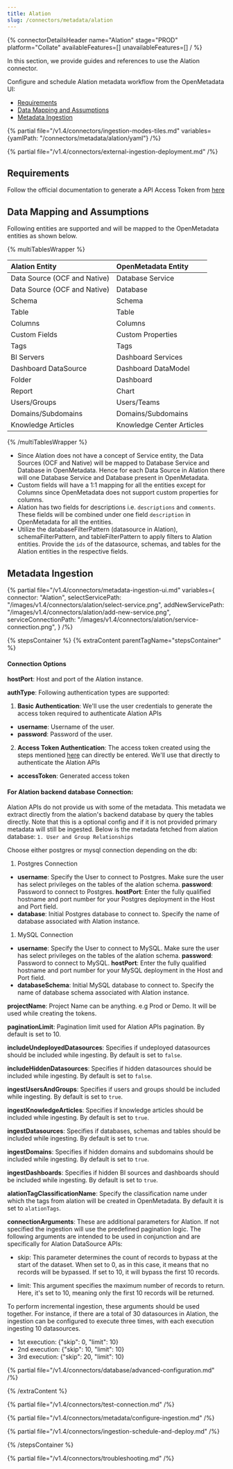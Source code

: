 ```yaml
---
title: Alation
slug: /connectors/metadata/alation
---
```


{% connectorDetailsHeader
name="Alation"
stage="PROD"
platform="Collate"
availableFeatures=[]
unavailableFeatures=[]
/ %}


In this section, we provide guides and references to use the Alation connector.

Configure and schedule Alation metadata workflow from the OpenMetadata UI:

- [Requirements](#requirements)
- [Data Mapping and Assumptions](#data-mapping-and-assumptions)
- [Metadata Ingestion](#metadata-ingestion)

{% partial file="/v1.4/connectors/ingestion-modes-tiles.md" variables={yamlPath: "/connectors/metadata/alation/yaml"} /%}

{% partial file="/v1.4/connectors/external-ingestion-deployment.md" /%}

## Requirements

Follow the official documentation to generate a API Access Token from [here](https://developer.alation.com/dev/docs/authentication-into-alation-apis)

## Data Mapping and Assumptions

Following entities are supported and will be mapped to the OpenMetadata entities as shown below.

{% multiTablesWrapper %}

| Alation Entity               | OpenMetadata Entity          |
| :----------------------------| :--------------------------- |
| Data Source (OCF and Native) | Database Service             |
| Data Source (OCF and Native) | Database                     |
| Schema                       | Schema                       |
| Table                        | Table                        |
| Columns                      | Columns                      |
| Custom Fields                | Custom Properties            |
| Tags                         | Tags                         |
| BI Servers                   | Dashboard Services           |
| Dashboard DataSource         | Dashboard DataModel          |
| Folder                       | Dashboard                    |
| Report                       | Chart                        |
| Users/Groups                 | Users/Teams                  |
| Domains/Subdomains           | Domains/Subdomains           |
| Knowledge Articles           | Knowledge Center Articles    |

{% /multiTablesWrapper %}

- Since Alation does not have a concept of Service entity, the Data Sources (OCF and Native) will be mapped to Database Service and Database in OpenMetadata. Hence for each Data Source in Alation there will one Database Service and Database present in OpenMetadata.
- Custom fields will have a 1:1 mapping for all the entities except for Columns since OpenMetadata does not support custom properties for columns.
- Alation has two fields for descriptions i.e. `descriptions` and `comments`. These fields will be combined under one field `description` in OpenMetadata for all the entities.
- Utilize the databaseFilterPattern (datasource in Alation), schemaFilterPattern, and tableFilterPattern to apply filters to Alation entities. Provide the `ids` of the datasource, schemas, and tables for the Alation entities in the respective fields.

## Metadata Ingestion

{% partial
  file="/v1.4/connectors/metadata-ingestion-ui.md"
  variables={
    connector: "Alation",
    selectServicePath: "/images/v1.4/connectors/alation/select-service.png",
    addNewServicePath: "/images/v1.4/connectors/alation/add-new-service.png",
    serviceConnectionPath: "/images/v1.4/connectors/alation/service-connection.png",
  }
/%}

{% stepsContainer %}
{% extraContent parentTagName="stepsContainer" %}

#### Connection Options

**hostPort**: Host and port of the Alation instance.

**authType**: Following authentication types are supported:
1. **Basic Authentication**:
We'll use the user credentials to generate the access token required to authenticate Alation APIs
- **username**: Username of the user.
- **password**: Password of the user.

2. **Access Token Authentication**:
The access token created using the steps mentioned [here](https://developer.alation.com/dev/docs/authentication-into-alation-apis#create-via-ui) can directly be entered. We'll use that directly to authenticate the Alation APIs
- **accessToken**: Generated access token

#### For Alation backend database Connection:

Alation APIs do not provide us with some of the metadata. This metadata we extract directly from the alation's backend database by query the tables directly.
Note that this is a optional config and if it is not provided primary metadata will still be ingested.
Below is the metadata fetched from alation database:
`1. User and Group Relationships`

Choose either postgres or mysql connection depending on the db:
1. Postgres Connection
- **username**: Specify the User to connect to Postgres. Make sure the user has select privileges on the tables of the alation schema.
**password**: Password to connect to Postgres.
**hostPort**: Enter the fully qualified hostname and port number for your Postgres deployment in the Host and Port field.
- **database**: Initial Postgres database to connect to. Specify the name of database associated with Alation instance.

1. MySQL Connection
- **username**: Specify the User to connect to MySQL. Make sure the user has select privileges on the tables of the alation schema.
**password**: Password to connect to MySQL.
**hostPort**: Enter the fully qualified hostname and port number for your MySQL deployment in the Host and Port field.
- **databaseSchema**: Initial MySQL database to connect to. Specify the name of database schema associated with Alation instance.

**projectName**: Project Name can be anything. e.g Prod or Demo. It will be used while creating the tokens.

**paginationLimit**: Pagination limit used for Alation APIs pagination. By default is set to 10.

**includeUndeployedDatasources**: Specifies if undeployed datasources should be included while ingesting. By default is set to `false`.

**includeHiddenDatasources**: Specifies if hidden datasources should be included while ingesting. By default is set to `false`.

**ingestUsersAndGroups**: Specifies if users and groups should be included while ingesting. By default is set to `true`.

**ingestKnowledgeArticles**: Specifies if knowledge articles should be included while ingesting. By default is set to `true`.

**ingestDatasources**: Specifies if databases, schemas and tables should be included while ingesting. By default is set to `true`.

**ingestDomains**: Specifies if hidden domains and subdomains should be included while ingesting. By default is set to `true`.

**ingestDashboards**: Specifies if hidden BI sources and dashboards should be included while ingesting. By default is set to `true`.

**alationTagClassificationName**: Specify the classification name under which the tags from alation will be created in OpenMetadata. By default it is set to `alationTags`.

**connectionArguments**: These are additional parameters for Alation. If not specified the ingestion will use the predefined pagination logic.
The following arguments are intended to be used in conjunction and are specifically for Alation DataSource APIs:
- skip: This parameter determines the count of records to bypass at the start of the dataset. When set to 0, as in this case, it means that no records will be bypassed. If set to 10, it will bypass the first 10 records.

- limit: This argument specifies the maximum number of records to return. Here, it's set to 10, meaning only the first 10 records will be returned.

To perform incremental ingestion, these arguments should be used together. For instance, if there are a total of 30 datasources in Alation, the ingestion can be configured to execute three times, with each execution ingesting 10 datasources. 
- 1st execution: {"skip": 0, "limit": 10}
- 2nd execution: {"skip": 10, "limit": 10}
- 3rd execution: {"skip": 20, "limit": 10}


{% partial file="/v1.4/connectors/database/advanced-configuration.md" /%}

{% /extraContent %}

{% partial file="/v1.4/connectors/test-connection.md" /%}

{% partial file="/v1.4/connectors/metadata/configure-ingestion.md" /%}

{% partial file="/v1.4/connectors/ingestion-schedule-and-deploy.md" /%}

{% /stepsContainer %}

{% partial file="/v1.4/connectors/troubleshooting.md" /%}
